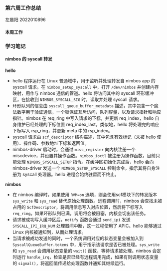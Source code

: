### 第六周工作总结

左晨阳 2022010896

#### 本周工作

### 学习笔记

#### nimbos 的 syscall 转发

**hello**

- hello 程序运行在 Linux 普通域中，用于监听并处理转发自 nimbos app 的 syscall 请求。在 `nimbos_setup_syscall` 中，打开 `/dev/nimbos` 并创建内存映射，用作与 nimbos 通信的管道。hello 将访问其中的 syscall 环形缓冲区，在接收到 `NIMBOS_SYSCALL_SIG` 时，读取并处理 syscall 请求。
- 环形队列的信息由 `syscall_queue_buffer_metadata` 描述，其中包含一个魔法数字用于验证通信，一个锁保证互斥访问，队列容量，以及请求指针和响应指针。nimbos 在 req_ring 中写入请求的下标，并更新 req_index，hello 自身维护已经处理的下标位置 req_index_last。类似地，hello 将处理完的响应下标写入 rsp_ring，并更新 meta 中的 rsp_index。
- syscall 请求由 `scf_descriptor` 结构描述，其中包含有效标记（未被 hello 使用）、操作码、参数地址下标和返回值。
- nimbos-driver 启动时，会通过 `misc_register` 向内核注册一个 miscdevice，并设置其操作函数。`nimbos_ioctl` 被注册为操作函数，目前只能处理 `NIMBOS_SYSCALL_SETUP` 指令。在缓冲区初始化完成后，hello 会向 nimbos-driver 发送一个 `NIMBOS_SETUP_SYSCALL` 控制命令，指示其将自身注册为 syscall 处理器。hello 进程会始终驻留而不终止。

**nimbos**

- 在 nimbos 编译时，如果使用 `RVM=on` 选项，则会使用scf模块下的转发版本 `sys_write` 和 `sys_read` 替代原始处理函数。远程调用时，nimbos 会查找未被占用的 `ScfDescriptor`，将调用信息写入对应位置，然后将下标写入 `req_ring`。如果环形队列已满，调用将会被阻塞，内核会切出该任务。
- 请求被成功写入缓冲区后，`notify` 函数会通过 `send_ipi` 发送 `SYSCALL_IPI_IRQ_NUM` 处理器间中断，这一过程使用了 APIC。hello 能够通过 Linux 内核被通知到，从而处理请求。
- 当请求被成功发送的同时，一个系统调用对应的状态变量会被加入到 `SyscallQueueBuffer.tokens` 中，用于指示该请求是否已被处理。`sys_write` 和 `sys_read` 会调用状态变量的 `wait()` 函数，等待请求被处理。nimbos 会定时运行 `handle_irq`，检查是否已经有远程调用完成，如果有则调用状态变量的 `signal()`，将返回值传递给处理函数并通知其继续运行。
